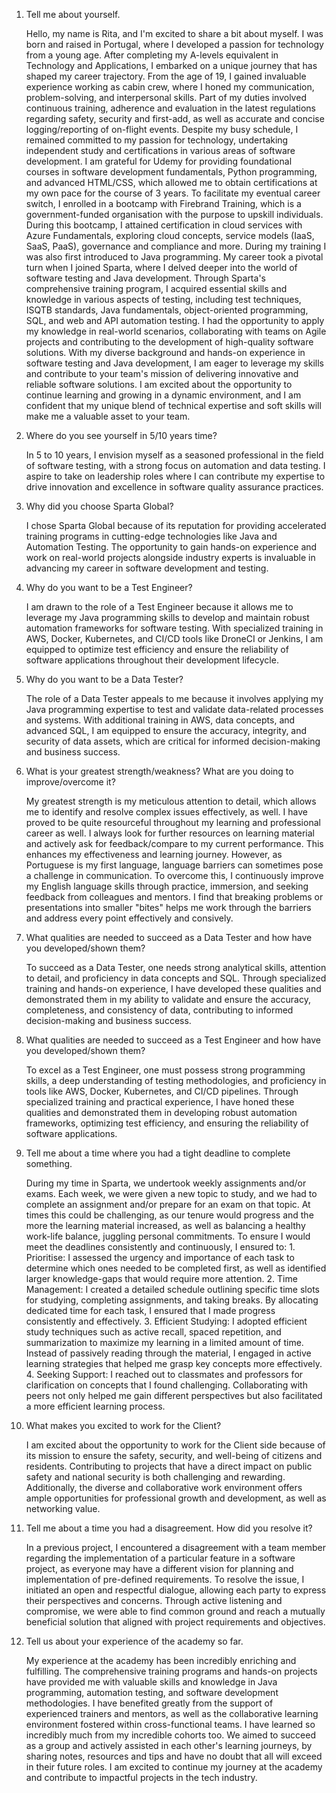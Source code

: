 1. Tell me about yourself.

    Hello, my name is Rita, and I'm excited to share a bit about myself.
    I was born and raised in Portugal, where I developed a passion for technology from a young age.
    After completing my A-levels equivalent in Technology and Applications, I embarked on a unique journey that has shaped my career trajectory.
    From the age of 19, I gained invaluable experience working as cabin crew, where I honed my communication, problem-solving, and interpersonal skills.
    Part of my duties involved continuous training, adherence and evaluation in the latest regulations regarding safety, security and first-add, as well as accurate and concise logging/reporting of on-flight events.
    Despite my busy schedule, I remained committed to my passion for technology, undertaking independent study and certifications in various areas of software development.
    I am grateful for Udemy for providing foundational courses in software development fundamentals, Python programming, and advanced HTML/CSS, which allowed me to obtain certifications at my own pace for the course of 3 years.
    To facilitate my eventual career switch, I enrolled in a bootcamp with Firebrand Training, which is a government-funded organisation with the purpose to upskill individuals.        During this bootcamp, I attained certification in cloud services with Azure Fundamentals, exploring cloud concepts, service models (IaaS, SaaS, PaaS), governance and compliance and more.
    During my training I was also first introduced to Java programming.
    My career took a pivotal turn when I joined Sparta, where I delved deeper into the world of software testing and Java development.
    Through Sparta's comprehensive training program, I acquired essential skills and knowledge in various aspects of testing, including test techniques, ISQTB standards, Java fundamentals, object-oriented programming, SQL, and web and API automation testing.
    I had the opportunity to apply my knowledge in real-world scenarios, collaborating with teams on Agile projects and contributing to the development of high-quality software solutions.
    With my diverse background and hands-on experience in software testing and Java development, I am eager to leverage my skills and contribute to your team's mission of delivering innovative and reliable software solutions.
    I am excited about the opportunity to continue learning and growing in a dynamic environment, and I am confident that my unique blend of technical expertise and soft skills will make me a valuable asset to your team.

2. Where do you see yourself in 5/10 years time?

    In 5 to 10 years, I envision myself as a seasoned professional in the field of software testing, with a strong focus on automation and data testing. I aspire to take on leadership roles where I can contribute my expertise to drive innovation and excellence in software quality assurance practices.

3. Why did you choose Sparta Global?

    I chose Sparta Global because of its reputation for providing accelerated training programs in cutting-edge technologies like Java and Automation Testing. The opportunity to gain hands-on experience and work on real-world projects alongside industry experts is invaluable in advancing my career in software development and testing.

4. Why do you want to be a Test Engineer?

    I am drawn to the role of a Test Engineer because it allows me to leverage my Java programming skills to develop and maintain robust automation frameworks for software testing.     With specialized training in AWS, Docker, Kubernetes, and CI/CD tools like DroneCI or Jenkins, I am equipped to optimize test efficiency and ensure the reliability of software applications throughout their development lifecycle.

5. Why do you want to be a Data Tester?

    The role of a Data Tester appeals to me because it involves applying my Java programming expertise to test and validate data-related processes and systems. With additional training in AWS, data concepts, and advanced SQL, I am equipped to ensure the accuracy, integrity, and security of data assets, which are critical for informed decision-making and business success.

6. What is your greatest strength/weakness? What are you doing to improve/overcome it?

    My greatest strength is my meticulous attention to detail, which allows me to identify and resolve complex issues effectively, as well.
    I have proved to be quite resourceful throughout my learning and professional career as well. I always look for further resources on learning material and actively ask for feedback/compare to my current performance. This enhances my effectiveness and learning journey.
    However, as Portuguese is my first language, language barriers can sometimes pose a challenge in communication. To overcome this, I continuously improve my English language skills through practice, immersion, and seeking feedback from colleagues and mentors. I find that breaking problems or presentations into smaller "bites" helps me work through the barriers and address every point effectively and consively.

8. What qualities are needed to succeed as a Data Tester and how have you developed/shown them?

    To succeed as a Data Tester, one needs strong analytical skills, attention to detail, and proficiency in data concepts and SQL. Through specialized training and hands-on experience, I have developed these qualities and demonstrated them in my ability to validate and ensure the accuracy, completeness, and consistency of data, contributing to informed decision-making and business success.

8. What qualities are needed to succeed as a Test Engineer and how have you developed/shown them?

    To excel as a Test Engineer, one must possess strong programming skills, a deep understanding of testing methodologies, and proficiency in tools like AWS, Docker, Kubernetes, and CI/CD pipelines. Through specialized training and practical experience, I have honed these qualities and demonstrated them in developing robust automation frameworks, optimizing test efficiency, and ensuring the reliability of software applications.

9. Tell me about a time where you had a tight deadline to complete something.

    During my time in Sparta, we undertook weekly assignments and/or exams.
    Each week, we were given a new topic to study, and we had to complete an assignment and/or prepare for an exam on that topic.
    At times this could be challenging, as our tenure would progress and the more the learning material increased, as well as balancing a healthy work-life balance, juggling personal commitments.
    To ensure I would meet the deadlines consistently and continuously, I ensured to:
         1. Prioritise: I assessed the urgency and importance of each task to determine which ones needed to be completed first, as well as identified larger knowledge-gaps that would require more attention.
         2. Time Management: I created a detailed schedule outlining specific time slots for studying, completing assignments, and taking breaks. By allocating dedicated time for each task, I ensured that I made progress consistently and effectively.
         3. Efficient Studying: I adopted efficient study techniques such as active recall, spaced repetition, and summarization to maximize my learning in a limited amount of time. Instead of passively reading through the material, I engaged in active learning strategies that helped me grasp key concepts more effectively.
         4. Seeking Support: I reached out to classmates and professors for clarification on concepts that I found challenging. Collaborating with peers not only helped me gain different perspectives but also facilitated a more efficient learning process.
   
11. What makes you excited to work for the Client?

      I am excited about the opportunity to work for the Client side because of its mission to ensure the safety, security, and well-being of citizens and residents.
      Contributing to projects that have a direct impact on public safety and national security is both challenging and rewarding.
      Additionally, the diverse and collaborative work environment offers ample opportunities for professional growth and development, as well as networking value.

11. Tell me about a time you had a disagreement. How did you resolve it?

      In a previous project, I encountered a disagreement with a team member regarding the implementation of a particular feature in a software project, as everyone may have a different vision for planning and implementation of pre-defined requirements.
      To resolve the issue, I initiated an open and respectful dialogue, allowing each party to express their perspectives and concerns. Through active listening and compromise, we were able to find common ground and reach a mutually beneficial solution that aligned with project requirements and objectives.

13. Tell us about your experience of the academy so far.

      My experience at the academy has been incredibly enriching and fulfilling.
      The comprehensive training programs and hands-on projects have provided me with valuable skills and knowledge in Java programming, automation testing, and software development methodologies.
      I have benefited greatly from the support of experienced trainers and mentors, as well as the collaborative learning environment fostered within cross-functional teams.
      I have learned so incredibly much from my incredible cohorts too. We aimed to succeed as a group and actively assisted in each other's learning journeys, by sharing notes, resources and tips and have no doubt that all will exceed in their future roles.
      I am excited to continue my journey at the academy and contribute to impactful projects in the tech industry.
